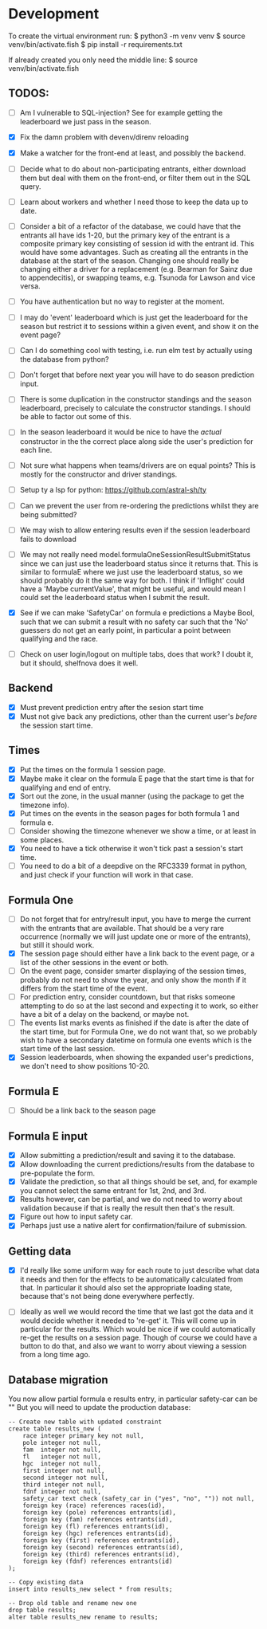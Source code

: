 # Development

To create the virtual environment run:
$ python3 -m venv venv
$ source venv/bin/activate.fish 
$ pip install -r requirements.txt

If already created you only need the middle line:
$ source venv/bin/activate.fish 


## TODOS:

- [ ] Am I vulnerable to SQL-injection? See for example getting the leaderboard we just pass in the season.
- [x] Fix the damn problem with devenv/direnv reloading
- [x] Make a watcher for the front-end at least, and possibly the backend.
- [ ] Decide what to do about non-participating entrants, either download them but deal with them on the front-end, or filter them out in the SQL query.
- [ ] Learn about workers and whether I need those to keep the data up to date.


- [ ] Consider a bit of a refactor of the database, we could have that the entrants all have ids 1-20, but the primary key of the entrant is a composite primary key consisting of session id with the entrant id. This would have some advantages. Such as creating all the entrants in the database at the start of the season. Changing one should really be changing either a driver for a replacement (e.g. Bearman for Sainz due to appendecitis), or swapping teams, e.g. Tsunoda for Lawson and vice versa. 


- [ ] You have authentication but no way to register at the moment.
- [ ] I may do 'event' leaderboard which is just get the leaderboard for the season but restrict it to sessions within a given event, and show it on the event page?
- [ ] Can I do something cool with testing, i.e. run elm test by actually using the database from python?
- [ ] Don't forget that before next year you will have to do season prediction input.
- [ ] There is some duplication in the constructor standings and the season leaderboard, precisely to calculate the constructor standings. I should be able to factor out some of this.
- [ ] In the season leaderboard it would be nice to have the *actual* constructor in the the correct place along side the user's prediction for each line.
- [ ] Not sure what happens when teams/drivers are on equal points? This is mostly for the constructor and driver standings.
- [ ] Setup ty a lsp for python: https://github.com/astral-sh/ty

- [ ] Can we prevent the user from re-ordering the predictions whilst they are being submitted?
- [ ] We may wish to allow entering results even if the session leaderboard fails to download
- [ ] We may not really need model.formulaOneSessionResultSubmitStatus since we can just use the leaderboard status since it returns that. This is similar to formulaE where we just use the leaderboard status, so we should probably do it the same way for both.  I think if 'Inflight' could have a 'Maybe currentValue', that might be useful, and would mean I could set the leaderboard status when I submit the result.
- [x] See if we can make 'SafetyCar' on formula e predictions a Maybe Bool, such that we can submit a result with no safety car such that the 'No' guessers do not get an early point, in particular a point between qualifying and the race.

- [ ] Check on user login/logout on multiple tabs, does that work? I doubt it, but it should, shelfnova does it well.

## Backend
- [x] Must prevent prediction entry after the sesion start time
- [x] Must not give back any predictions, other than the current user's *before* the session start time.

## Times
- [x] Put the times on the formula 1 session page.
- [x] Maybe make it clear on the formula E page that the start time is that for qualifying and end of entry.
- [x] Sort out the zone, in the usual manner (using the package to get the timezone info).
- [x] Put times on the events in the season pages for both formula 1 and formula e.
- [ ] Consider showing the timezone whenever we show a time, or at least in some places.
- [x] You need to have a tick otherwise it won't tick past a session's start time.
- [ ] You need to do a bit of a deepdive on the RFC3339 format in python, and just check if your function will work in that case.

## Formula One
- [ ] Do not forget that for entry/result input, you have to merge the current with the entrants that are available. That should be a very rare occurrence (normally we will just update one or more of the entrants), but still it should work.
- [x] The session page should either have a link back to the event page, or a list of the other sessions in the event or both.
- [ ] On the event page, consider smarter displaying of the session times, probably do not need to show the year, and only  show the month if it differs from the start time of the event.
- [ ] For prediction entry, consider  countdown,  but that risks someone attempting to do so at the last second and expecting it to work, so either have a bit of a delay on the backend, or maybe not.
- [ ] The events list marks events as finished if the date is after the date of the start time, but for Formula One, we do not want that, so we probably wish to have a secondary datetime on formula one events which is the start time of the last session.
- [x] Session leaderboards, when showing the expanded user's predictions, we don't need to show positions 10-20.

## Formula E
- [ ] Should be a link back to the season page

## Formula E input

- [x] Allow submitting a prediction/result and saving it to the database.
- [x] Allow downloading the current predictions/results from the database to pre-populate the form.
- [x] Validate the prediction, so that all things should be set, and, for example you cannot select the same entrant for 1st, 2nd, and 3rd.
- [x] Results however, can be partial, and we do not need to worry about validation because if that is really the result then that's the result.
- [x] Figure out how to input safety car.
- [x] Perhaps just use a native alert for confirmation/failure of submission.

## Getting data
- [x] I'd really like some uniform way for each route to just describe what data it needs and then for the effects to be automatically calculated from that. In particular it should also set the appropriate loading state, because that's not being done everywhere perfectly.
- [ ] Ideally as well we would record the time that we last got the data and it would decide whether it needed to 're-get' it. This will come up in particular for the results. Which would be nice if we could automatically re-get the results on a session page. Though of course we could have a button to do that, and also we want to worry about viewing a session from a long time ago.


## Database migration
You now allow partial formula e results entry, in particular safety-car can be ""
But you will need to update the production database:
```
-- Create new table with updated constraint
create table results_new (
    race integer primary key not null,
    pole integer not null,
    fam  integer not null,
    fl   integer not null,
    hgc  integer not null,
    first integer not null,
    second integer not null,
    third integer not null,
    fdnf integer not null,
    safety_car text check (safety_car in ("yes", "no", "")) not null,
    foreign key (race) references races(id),
    foreign key (pole) references entrants(id),
    foreign key (fam) references entrants(id),
    foreign key (fl) references entrants(id),
    foreign key (hgc) references entrants(id),
    foreign key (first) references entrants(id),
    foreign key (second) references entrants(id),
    foreign key (third) references entrants(id),
    foreign key (fdnf) references entrants(id)
);

-- Copy existing data
insert into results_new select * from results;

-- Drop old table and rename new one
drop table results;
alter table results_new rename to results;
```

